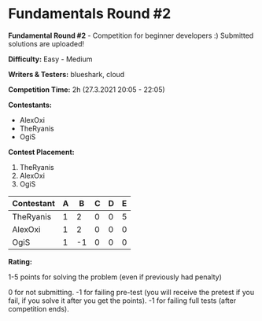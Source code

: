 # Fundamentals Round #2

**Fundamental Round #2** - Competition for beginner developers :) Submitted solutions are uploaded!

**Difficulty:** Easy - Medium

**Writers & Testers:** blueshark, cloud

**Competition Time:** 2h (27.3.2021 20:05 - 22:05)

**Contestants:**

- AlexOxi
- TheRyanis
- OgiS

**Contest Placement:**

1. TheRyanis
2. AlexOxi
3. OgiS

| Contestant | A   | B   | C   | D   | E   |
| ---------- | --- | --- | --- | --- | --- |
| TheRyanis  | 1   | 2   | 0   | 0   | 5   |
| AlexOxi    | 1   | 2   | 0   | 0   | 0   |
| OgiS       | 1   | -1  | 0   | 0   | 0   |

**Rating:**

1-5 points for solving the problem (even if previously had penalty)

0 for not submitting.
-1 for failing pre-test (you will receive the pretest if you fail, if you solve it after you get the points).
-1 for failing full tests (after competition ends).
